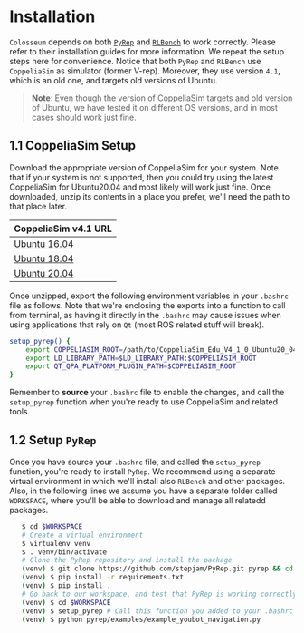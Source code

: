 # Installation

`Colosseum` depends on both [`PyRep`][3] and [`RLBench`][4] to work correctly.
Please refer to their installation guides for more information. We repeat the
setup steps here for convenience. Notice that both `PyRep` and `RLBench` use
`CoppeliaSim` as simulator (former V-rep). Moreover, they use version `4.1`,
which is an old one, and targets old versions of Ubuntu.

> **Note**: Even though the version of CoppeliaSim targets and old version of
Ubuntu, we have tested it on different OS versions, and in most cases should
work just fine.

## 1.1 CoppeliaSim Setup

Download the appropriate version of CoppeliaSim for your system. Note that if
your system is not supported, then you could try using the latest CoppeliaSim
for Ubuntu20.04 and most likely will work just fine. Once downloaded, unzip its
contents in a place you prefer, we'll need the path to that place later.

| CoppeliaSim v4.1 URL |
| ---------------------|
|  [Ubuntu 16.04][0]   |
|  [Ubuntu 18.04][1]   |
|  [Ubuntu 20.04][2]   |

Once unzipped, export the following environment variables in your `.bashrc` file
as follows. Note that we're enclosing the exports into a function to call from
terminal, as having it directly in the `.bashrc` may cause issues when using
applications that rely on `Qt` (most ROS related stuff will break).

```bash
setup_pyrep() {
    export COPPELIASIM_ROOT=/path/to/CoppeliaSim_Edu_V4_1_0_Ubuntu20_04
    export LD_LIBRARY_PATH=$LD_LIBRARY_PATH:$COPPELIASIM_ROOT
    export QT_QPA_PLATFORM_PLUGIN_PATH=$COPPELIASIM_ROOT
}
```

Remember to **source** your `.bashrc` file to enable the changes, and call the
`setup_pyrep` function when you're ready to use CoppeliaSim and related tools.

## 1.2 Setup `PyRep`

Once you have source your `.bashrc` file, and called the `setup_pyrep` function,
you're ready to install `PyRep`. We recommend using a separate virtual environment
in which we'll install also `RLBench` and other packages. Also, in the following
lines we assume you have a separate folder called `WORKSPACE`, where you'll be
able to download and manage all relatedd packages.

```bash
   $ cd $WORKSPACE
   # Create a virtual environment
   $ virtualenv venv
   $ . venv/bin/activate
   # Clone the PyRep repository and install the package
   (venv) $ git clone https://github.com/stepjam/PyRep.git pyrep && cd pyrep
   (venv) $ pip install -r requirements.txt
   (venv) $ pip install .
   # Go back to our workspace, and test that PyRep is working correctly
   (venv) $ cd $WORKSPACE
   (venv) $ setup_pyrep # Call this function you added to your .bashrc
   (venv) $ python pyrep/examples/example_youbot_navigation.py

```

[0]: <https://www.coppeliarobotics.com/files/V4_1_0/CoppeliaSim_Edu_V4_1_0_Ubuntu16_04.tar.xz> (coppeliasim-edu-ubuntu16)
[1]: <https://www.coppeliarobotics.com/files/V4_1_0/CoppeliaSim_Edu_V4_1_0_Ubuntu18_04.tar.xz> (coppeliasim-edu-ubuntu18)
[2]: <https://www.coppeliarobotics.com/files/V4_1_0/CoppeliaSim_Edu_V4_1_0_Ubuntu20_04.tar.xz> (coppeliasim-edu-ubuntu20)
[3]: <https://github.com/stepjam/pyrep> (pyrep-gh-repo)
[4]: <https://github.com/stepjam/rlbench> (rlbench-gh-repo)
